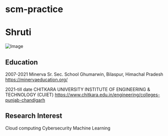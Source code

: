 # scm-practice
# Shruti

![Image](https://wallpaperaccess.com/full/2195046.jpg)

## Education

2007-2021
Minerva Sr. Sec. School Ghumarwin, Bilaspur, Himachal Pradesh https://minervaeducation.org/

2021-till date
CHITKARA UNIVERSITY INSTITUTE OF ENGINEERING & TECHNOLOGY (CUIET) https://www.chitkara.edu.in/engineering/colleges-punjab-chandigarh


## Research Interest 

Cloud computing
Cybersecurity
Machine Learning
